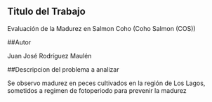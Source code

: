 ## Titulo del Trabajo

Evaluación de la Madurez en Salmon Coho (Coho Salmon (COS))

##Autor

Juan José Rodríguez Maulén

##Descripcion del problema a analizar

Se observo madurez en peces cultivados en la región de Los Lagos, sometidos a regimen de fotoperiodo para prevenir la madurez
